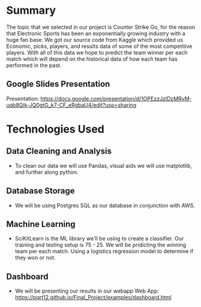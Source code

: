 # Summary

The topic that we selected in our project is Counter Strike Go, for the reason that Electronic Sports has been an exponentially growing industry with a huge fan base. We got our source code from Kaggle which provided us Economic, picks, players, and results data of some of the most competitive players. With all of this data we hope to predict the team winner per each match which will depend on the historical data of how each team has performed in the past. 

## Google Slides Presentation
Presentation: https://docs.google.com/presentation/d/1OPEzzJzlDzMRvM-uqb8Qik-JQ0gtG_k7-CF_eRgbaU4/edit?usp=sharing

# Technologies Used

## Data Cleaning and Analysis
- To clean our data we will use Pandas, visual aids we will use matplotlib, and further along python.

## Database Storage
- We will be using Postgres SQL as our database in conjunction with AWS.

## Machine Learning
- SciKitLearn is the ML library we'll be using to create a classifier. Our training and testing setup is 75 - 25. We will be pridicting the winning team per each match. Using a logistics regression model to determine if they won or not.

## Dashboard
- We will be presenting our results in our webapp
Web App:
https://pqrt12.github.io/Final_Project/examples/dashboard.html
